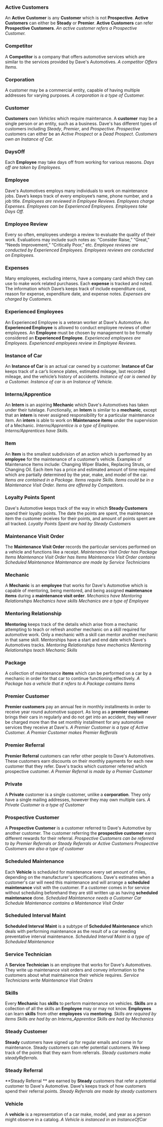 ### Active Customers
An **Active Customer** is any **Customer** which is not **Prospective**. **Active Customers** can either be **Steady** or **Premier**. **Active Customers** can refer **Prospective Customers**.
*An active customer refers a Prospective Customer.*
### Competitor
A **Competitor** is a company that offers automotive services which are similar to the services provided by Dave's Automotives.
*A competitor Offers Items.*
### Corporation
A customer may be a commercial entity, capable of having multiple addresses for varying purposes.
*A corporation is a type of Customer.*
### Customer
**Customers** own *Vehicles* which require maintenance. A **customer** may be a single person or an entity, such as a business. Dave's has different types of customers including *Steady*, *Premier*, and *Prospective*. *Prospective* customers can either be an *Active Prospect* or a *Dead Prospect*.
*Customers own an Instance of Car.*
### DaysOff
Each **Employee** may take days off from working for various reasons. 
*Days off are taken by Employees.*
### Employee
Dave's Automotives employs many individuals to work on maintenance jobs. Dave’s keeps track of every employee’s name, phone number, and a job title. 
*Employees are reviewed in Employee Reviews.*
*Employees charge Expenses.*
*Employees can be Experienced Employees.*
*Employees take Days Off.*
### Employee Review
Every so often, employees undergo a review to evaluate the quality of their work. Evaluations may include such notes as: “Consider Raise,” “Great,” “Needs Improvement,” “Critically Poor,” etc.
*Employee reviews are conducted by Experienced Employees.*
*Employees reviews are conducted on Employees.*
### Expenses
Many employees, excluding interns, have a company card which they can use to make work related purchases. Each **expense** is tracked and noted. The information which Dave’s keeps track of include expenditure cost, reason for expense, expenditure date, and expense notes.
*Expenses are charged by Customers.*
### Experienced Employees
An Experienced Employee is a veteran worker at Dave's Automotive. An **Experienced Employee** is allowed to conduct employee reviews of other employees. An **Employee** must be chosen by management to be formally considered an **Experienced Employee**. 
*Experienced employees are Employees.*
*Experienced employees review in Employee Reviews.*
### Instance of Car
An **Instance of Car** is an actual car owned by a customer. **Instance of Car** keeps track of a car’s  licence plates, estimated mileage, last recorded mileage, and the vehicle’s history of accidents.
*Instance of car is owned by a Customer.*
*Instance of car is an Instance of Vehicle.*
### Interns/Apprentice
An **Intern** is an aspiring **Mechanic** which Dave's Automotives has taken under their tutelage. Functionally, an **Intern** is similar to a **mechanic**, except that an **intern** is never assigned responsibility for a particular maintenance item. An **intern** is able to work on **Maintenance items** under the supervision of a Mechanic. 
*Interns/Apprentice is a type of Employee.*
*Interns/Apprentices have Skills.*
### Item
An **Item** is the smallest subdivision of an action which is performed by an **employee** for the maintenance of a customer’s vehicle. Examples of Maintenance Items include: Changing Wiper Blades, Replacing Struts, or Changing Oil. Each item has a price and estimated amount of time required which are partially determined by the year, make, and model of the car. 
*Items are contained in a Package.*
*Items require Skills.*
*Items could be in a Maintenance Visit Order.*
*Items are offered by Competitors.*
### Loyalty Points Spent
Dave's Automotive keeps track of the way in which **Steady Customers** spend their loyalty points. The date the points are spent, the maintenance item the customer receives for their points, and amount of points spent are all tracked.
*Loyalty Points Spent are had by Steady Customers*
### Maintenance Visit Order
The **Maintenance Visit Order** records the particular services performed on a vehicle and functions like a receipt.
*Maintenance Visit Order has Package Items*
*Maintenance Visit Order has Items*
*Maintenance Visit Order contains Scheduled Maintenance*
*Maintenance are made by Service Technicians* 
### Mechanic
A **Mechanic** is an **employee** that works for Dave's Automotive which is capable of mentoring, being mentored, and being assigned **maintenance items** during a **maintenance visit order**. 
*Mechanics have Mentoring Relationships*
*Mechanics have skills*
*Mechanics are a type of Employee*
### Mentoring Relationship
**Mentoring** keeps track of the details which arise from a mechanic attempting to teach or refresh another mechanic on a skill required for automotive work. Only a mechanic with a skill can mentor another mechanic in that same skill. Mentorships have a start and end date which Dave's Automotives tracks.
*Mentoring Relationships have mechanics*
*Mentoring Relationships teach Mechanic Skills*
### Package
A collection of maintenance **items** which can be performed on a car by a mechanic in order for that car to continue functioning effectively.
*A Package has a vehicle that it refers to*
*A Package contains Items*
### Premier Customer
**Premier customers** pay an annual fee in monthly installments in order to receive year round automotive support. As long as a **premier customer** brings their cars in regularly and do not get into an accident, they will never be charged more than the set monthly installment for any automotive services they receive at Dave's.
*A Premier Customer is a type of Active Customer.*
*A Premier Customer makes Premier Refferals*
### Premier Referral 
**Premier Referral** customers can refer other people to Dave's Automotives. These customers earn discounts on their monthly payments for each new customer that they refer. Dave's tracks which customer referred which prospective customer.
*A Premier Referral is made by a Premier Customer*
### Private
A **Private** customer is a single customer, unlike a **corporation**. They only have a single mailing addresses, however they may own multiple cars.
*A Private Customer is a type of Customer*
### Prospective Customer
A **Prospective Customer** is a customer referred to Dave's Automotive by another customer. The customer referring the **prospective customer** earns different rewards for their referral.
*Prospective Customers can be referred to by Premier Referrals or Steady Referrals or Active Customers*
*Prospective Customers are also a type of customer*
### Scheduled Maintenance
Each **Vehicle** is scheduled for maintenance every set amount of miles, depending on the manufacturer's specifications. Dave's estimates when a customer's car will need this maintenance and will arrange a **scheduled maintenance** visit with the customer. If a customer comes in for service without scheduling beforehand they are still written up as having **scheduled maintenance** done.
*Scheduled Maintanence needs a Customer Car*
*Schedule Maintenance contains a Maintenance Visit Order*
### Scheduled Interval Maint 
**Scheduled Interval Maint** is a subtype of **Scheduled Maintenance** which deals with performing maintenance as the result of a car needing preventative interval maintenance.
*Scheduled Interval Maint is a type of Scheduled Maintenance*
### Service Technician
A **Service Technician** is an employee that works for Dave's Automotives. They write up maintenance visit orders and convey information to the customers about what maintainence their vehicle requires. 
*Service Technicians write Maintenance Visit Orders*
### Skills
Every **Mechanic** has **skills** to perform maintenance on vehicles. **Skills** are a collection of all the skills an **Employee** may or may not know. **Employees** can learn **skills** from other **employees** via **mentoring**.
*Skills are required by items*
*Skills are had by an Interns_Apprentice*
*Skills are had by Mechanics*
### Steady Customer
**Steady** customers have signed up for regular emails and come in for maintenance. Steady customers can refer potential customers. We keep track of the points that they earn from referrals.
*Steady customers make steadyReferrals.*
### Steady Referral 
**Steady Referral ** are earned by **Steady** customers that refer a potential customer to Dave's Automotive. Dave's keeps track of how customers spend their referral points.
*Steady Referrals are made by steady customers*
### Vehicle
A **vehicle** is a representation of a car make, model, and year as a person might observe in a catalog. 
*A Vehicle is instanced in an InstanceOfCar*



